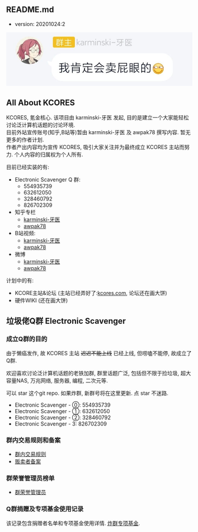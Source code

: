 README.md
---------

- version: 20201024:2


![avatar](./src/assets/images/flag.jpg)

All About KCORES
----------------

KCORES, 氪金核心. 该项目由 karminski-牙医 发起, 目的是建立一个大家能轻松讨论泛计算机话题的讨论环境.  
目前外站宣传账号(知乎,B站等)暂由 karminski-牙医 及 awpak78 撰写内容. 暂无更多的作者计划.   
作者产出内容均为宣传 KCORES, 吸引大家关注并为最终成立 KCORES 主站而努力. 个人内容的归属权为个人所有.  

目前已经实装的有:  

- Electronic Scavenger Q 群: 
    - 554935739
    - 632612050
    - 328460792
    - 826702309
- 知乎专栏
    - [karminski-牙医](https://zhuanlan.zhihu.com/kcores) 
    - [awpak78](https://www.zhihu.com/people/awpak78/posts) 
- B站视频: 
    - [karminski-牙医](https://space.bilibili.com/450407615) 
    - [awpak78](https://space.bilibili.com/1292029)       
- 微博
    - [karminski-牙医](https://weibo.com/linfcstmr) 
    - [awpak78](https://weibo.com/u/7508856642)       

计划中的有:  

- KCORE主站&论坛 (主站已经弄好了:[kcores.com](http://kcores.com), 论坛还在画大饼)
- 硬件WIKI (还在画大饼)




垃圾佬Q群 Electronic Scavenger
------------------------------

### 成立Q群的目的

由于懒癌发作, 故 KCORES 主站 <del>迟迟不能上线</del> 已经上线, 但唠嗑不能停, 故成立了Q群. 

欢迎喜欢讨论泛计算机话题的老铁加群, 群里话题广泛, 包括但不限于捡垃圾, 超大容量NAS, 万兆网络, 服务器, 编程, 二次元等.  

可以 star 这个git repo. 如果炸群, 新群号将在这里更新. 点 star 不迷路.  

- Electronic Scavenger - ⓪: 554935739
- Electronic Scavenger - ①: 632612050
- Electronic Scavenger - ②: 328460792
- Electronic Scavenger - 3: 826702309

### 群内交易规则和备案

- [群内交易规则](./DOCUMENTS/群内交易规则.md)  
- [贩卖者备案](./DOCUMENTS/贩卖者备案.md)

### 群荣誉管理员榜单

- [群荣誉管理员](./DOCUMENTS/荣誉管理员.md)

### Q群捐赠及专项基金使用记录

该记录包含捐赠者名单和专项基金使用详情. [炸群专项基金](./DOCUMENTS/炸群专项基金.md).  

